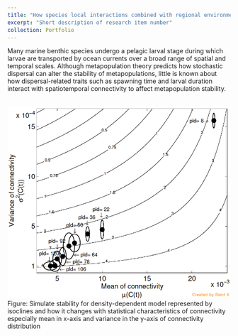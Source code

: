 ```yaml
---
title: "How species local interactions combined with regional environmentally forced dispersal shape the growth, stability and persistence of metapopulations?"
excerpt: "Short description of research item number"
collection: Portfolio
---
```


Many marine benthic species undergo a pelagic larval stage during which larvae are transported by ocean currents over a broad range of spatial and temporal scales. Although metapopulation theory predicts how stochastic dispersal can alter the stability of metapopulations, little is known about how dispersal-related traits such as spawning time and larval duration interact with spatiotemporal connectivity to affect metapopulation stability. 


<br/><img src='/images/Pic1.png'>
Figure: Simulate stability for density-dependent model represented by isoclines and how it changes with statistical characteristics of connectivity especially mean in x-axis and variance in the y-axis of connectivity distribution
